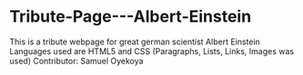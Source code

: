 # Tribute-Page---Albert-Einstein
This is a tribute webpage for great german scientist Albert Einstein
Languages used are HTML5 and CSS (Paragraphs, Lists, Links, Images was used)
Contributor: Samuel Oyekoya
